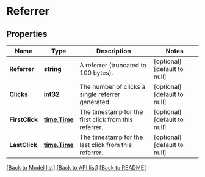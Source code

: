 # Referrer

## Properties
Name | Type | Description | Notes
------------ | ------------- | ------------- | -------------
**Referrer** | **string** | A referrer (truncated to 100 bytes). | [optional] [default to null]
**Clicks** | **int32** | The number of clicks a single referrer generated. | [optional] [default to null]
**FirstClick** | [**time.Time**](time.Time.md) | The timestamp for the first click from this referrer. | [optional] [default to null]
**LastClick** | [**time.Time**](time.Time.md) | The timestamp for the last click from this referrer. | [optional] [default to null]

[[Back to Model list]](../README.md#documentation-for-models) [[Back to API list]](../README.md#documentation-for-api-endpoints) [[Back to README]](../README.md)

